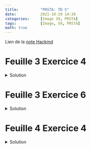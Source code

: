 ```yaml
---
title:          "PRSTA: TD 5"
date:           2021-10-29 14:30
categories:     [Image S9, PRSTA]
tags:           [Image, S9, PRSTA]
math: true
---
```

Lien de la [note Hackmd](https://hackmd.io/@lemasymasa/SJQHnvYIY)

# Feuille 3 Exercice 4

<details markdown="1"><summary>Solution</summary>

$$
\begin{aligned}
T&= \frac{L(X_1,\dots,X_n,\hat\alpha)}{L(X_1,\dots,X_n,2)}\\
&= \frac{\prod_{i=1}^n(\frac{n}{\sum_{j=1}^n\ln(X_j)})X_i^{-(\frac{n}{\Sigma \ln(X_i)+1})}}{\prod_{i=1}^n2X_i^{-3}}\\
&= \biggr(\frac{n}{2\Sigma\ln(X_j)}\biggr)^n\prod_{i=1}^nX_i^{-\frac{n}{\Sigma\ln(X_i)+2}}
\end{aligned}
$$

$$
\begin{aligned}
R_n&= 2\ln(T)\\
&= 2n\ln(\frac{n}{2S})+\sum_{i=1}^n(2-\frac{n}{S})\ln(X_i)
\end{aligned}\\
\color{red}{S:=\sum_{j=1}^n\ln(X_j)}\\
\begin{aligned}
Rn &= 2n\ln(\frac{n}{2S})+(2-\frac{n}{S})S\\
&= \boxed{2n\ln(\frac{n}{2S})+2S-n}
\end{aligned}
$$

Asymptotiquement, $R_n$ suit asymptotiquement une loi de $\chi^2$ a $n$ degre de liberte.

La zone de rejet est:

$$
\{R_n\gt\chi^2_{\color{red}{1-\alpha}}\}
$$

ou $\chi^2_{1-\alpha}$ designe le quantile de niveau $1-\alpha$

</details>

# Feuille 3 Exercice 6

<details markdown="1"><summary>Solution</summary>

3.

$$
\begin{aligned}
T &= \frac{L(X_n,\dots,X_n,\theta_1)}{L(X_n,\dots,X_n,\theta_0)}\\
&= \frac{\prod_{i=1}^n\theta_1^2X_ie^{-\theta_1X_i}}{\prod_{i=1}^n\theta_0^2X_ie^{-\theta_0X_i}}\\
&= \biggr(\frac{\theta_1}{\theta_0}\biggr)^{2n}\times e^{\sum_{i=1}^n(\theta_0-\theta_1)}
\end{aligned}
$$

On passe au logarithme:

$$
\begin{aligned}
\ln T&= \underbrace{2n\log(\frac{\theta_1}{\theta_0})}_{\color{green}{a}}+\underbrace{(\theta_0-\theta_1)}_{\color{green}{b}}\sum_{i=1}^nX_i
\end{aligned}
$$

L'hypothese $H_0$ est rejetee lorsque:

$$
\begin{aligned}
T&\gt C_{\alpha}\\
\ln T&\gt\ln C_{\alpha}\\
a+b\sum_{i=1}^nX_i&\gt\ln (C_{\alpha})\\
\underbrace{\sum_{i=1}^n X_i}_{\color{red}{T_n}}&\lt \underbrace{\frac{\ln(C_{\alpha})-a}{b}}_{\color{red}{S_{\alpha}}}
\end{aligned}\\
\color{green}{\text{car } b = \theta_0-\theta_1\lt 0}
$$

Donc: 

$$
T_n\lt S_{\alpha}
$$

4.

$$
\begin{aligned}
\alpha &= P(\text{Rejeter } H_0\vert H_0\text{ vraie})\\
&= P(T_n\lt S_{\alpha}\vert \theta=\theta_0)
\end{aligned}
$$

Sous $H_0$, $\theta_0 T_n$ suit une loi $\Gamma(2n, 1)$

$$
\begin{aligned}
\alpha &= P(\theta_0T_n\lt\theta_0 S_{\alpha})\\
&= F_n(\theta_0S_{\alpha})
\end{aligned}
$$

Ou $F_n$ designe la *fonction de repartition* de la loi $\Gamma(2n,1)$.

Exprimons $S_{\alpha}$ en fonction de $\alpha$:

<div class="alert alert-danger" role="alert" markdown="1">

$$
\boxed{S_{\alpha}=\frac{F_n^{-1}(\alpha)}{\theta_0}}
$$

</div>

$$
\begin{aligned}
\beta&= P(\text{Rejeter }H\vert H\text{ vraie})\\
&= P(T_n\ge S_{\alpha}\vert \theta=\theta_1)\\
&= P(\theta_1T_n\ge\theta_1S_{\alpha}\vert\theta=\theta_1)
\end{aligned}
$$

Or sous $H_1$: $\theta T_n\sim\Gamma(2n,1)$

Donc:

<div class="alert alert-danger" role="alert" markdown="1">

$$
\boxed{\begin{aligned}\beta&=1-F_n(\theta,S_{\alpha})\\
&=1-F_n(\frac{\theta}{\theta_0}F_n^{-1}(\alpha))\end{aligned}}
$$

</div>

En python:

```python=
1 - scipy.stats.gamma.cdf(2 * scipy.stats.gamma.ppf(0.05, 20, scale=1), 20, scale = 1)
1 - scipy.stats.gamma.cdf(2 * scipy.stats.gamma.ppf(0.05, 50, scale=1), 50, scale = 1)
1 - scipy.stats.gamma.cdf(2 * scipy.stats.gamma.ppf(0.05, 10, scale=1), 10, scale = 1)
1 - scipy.stats.gamma.cdf(2 * scipy.stats.gamma.ppf(0.05, 100, scale=1), 100, scale = 1)
```

On nome $\Pi$ la probabilite de detection:

$$
\Pi = 1-\beta\\
\boxed{TODO}
$$

</details>

# Feuille 4 Exercice 4


<details markdown="1"><summary>Solution</summary>

3.

On pose $\phi(y)=\frac{2}{\theta}y^3$.

Ainsi:

$$
\phi^{-1}(y) = \sqrt[3]{\frac{\theta y}{2}}
$$

Elle est derivable car elle est polynomiale et est bijective car elle est strictement croissante.

$$
\begin{aligned}
f_Y(y)&=\frac{1}{(\frac{6}{\theta}(\sqrt[3]{\frac{\theta y}{2}})^2)}\times f(\sqrt[3]{\frac{\theta y}{2}})\\
&= \frac{1}{\frac{6}{\theta}(\sqrt[3]{\frac{\theta y}{2}})^2}\times \frac{3}{\theta}(\sqrt[3]{\frac{\theta y}{2}})^2\times e^{-(\frac{(\sqrt[3]{\frac{\theta y}{2}})^3}{\theta})}\\
&= \frac{1}{2}\times e^{-\frac{y}{2}}
\end{aligned}
$$

On peut en deduire que $Y$ suit une loi $\chi^2(2)$

4.

$$
\sum Y_i\sim\chi^2(2n)\\
\sum_{i=1}^n\frac{2}{\theta}X_i^3=\frac{2}{\theta}\sum_{i=1}^nX_i^3=\frac{2}{\theta}T_n\quad\frac{2}{\theta}\sim\chi^2(2n)
$$

$$
\begin{aligned}
\alpha&= P(T_n\gt S_{\alpha}\vert H_0)\\
&= 
\end{aligned}
$$

</details>
